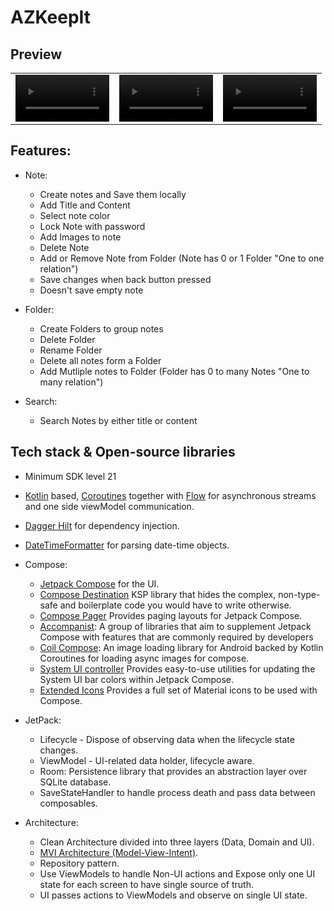 # AZKeepIt

## Preview
<table align="center">
  <tr>
    <td> 
      <video src ="https://user-images.githubusercontent.com/55766997/215361330-618d295e-ee02-4cee-8666-79251ea24ab3.mp4" width="150"/>
    </td>
    <td>
      <video src ="https://user-images.githubusercontent.com/55766997/215361340-4d9c1829-b27a-4024-a624-df2343d256ce.mp4" width="150"/>
    </td>
    <td>
      <video src ="https://user-images.githubusercontent.com/55766997/215361351-fad8cc8f-29f6-4326-a33d-3cc18d7c6809.mp4" width="150"/>
    </td>
  </tr>
</table>

## Features:
  - Note:
    - Create notes and Save them locally
    - Add Title and Content
    - Select note color
    - Lock Note with password
    - Add Images to note
    - Delete Note
    - Add or Remove Note from Folder (Note has 0 or 1 Folder "One to one relation")
    - Save changes when back button pressed
    - Doesn't save empty note
   
  - Folder:
    - Create Folders to group notes
    - Delete Folder
    - Rename Folder 
    - Delete all notes form a Folder
    - Add Mutliple notes to Folder (Folder has 0 to many Notes "One to many relation")

  - Search:
    - Search Notes by either title or content

## Tech stack & Open-source libraries
- Minimum SDK level 21
- [Kotlin](https://kotlinlang.org/) based, [Coroutines](https://github.com/Kotlin/kotlinx.coroutines) together with [Flow](https://developer.android.com/kotlin/flow) for asynchronous streams and one side viewModel communication.
- [Dagger Hilt](https://developer.android.com/training/dependency-injection/hilt-android) for dependency injection.
- [DateTimeFormatter](https://developer.android.com/reference/java/time/format/DateTimeFormatter) for parsing date-time objects.
  
- Compose:
  - [Jetpack Compose](https://developer.android.com/jetpack/compose/documentation) for the UI.
  - [Compose Destination](https://composedestinations.rafaelcosta.xyz) KSP library that hides the complex, non-type-safe and boilerplate code you would have to write otherwise.
  - [Compose Pager](https://google.github.io/accompanist/pager/) Provides paging layouts for Jetpack Compose.
  - [Accompanist](https://github.com/google/accompanist): A group of libraries that aim to supplement Jetpack Compose with features that are commonly required by developers 
  - [Coil Compose](https://coil-kt.github.io/coil): An image loading library for Android backed by Kotlin Coroutines for loading async images for compose.
  - [System UI controller](https://google.github.io/accompanist/systemuicontroller/) Provides easy-to-use utilities for updating the System UI bar colors within Jetpack Compose.
  - [Extended Icons](https://developer.android.com/reference/kotlin/androidx/compose/material/icons/package-summary) Provides a full set of Material icons to be used with Compose.
  
- JetPack:
  - Lifecycle - Dispose of observing data when the lifecycle state changes.
  - ViewModel - UI-related data holder, lifecycle aware.
  - Room: Persistence library that provides an abstraction layer over SQLite database.
  - SaveStateHandler to handle process death and pass data between composables.


- Architecture:
  - Clean Architecture divided into three layers (Data, Domain and UI).
  - [MVI Architecture (Model-View-Intent)](https://www.raywenderlich.com/817602-mvi-architecture-for-android-tutorial-getting-started).
  - Repository pattern.
  - Use ViewModels to handle Non-UI actions and Expose only one UI state for each screen to have single source of truth.
  - UI passes actions to ViewModels and observe on single UI state.
